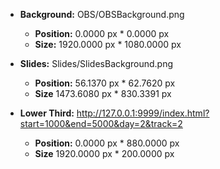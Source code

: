 * **Background:** OBS/OBSBackground.png
  * **Position:** 0.0000 px * 0.0000 px
  * **Size:** 1920.0000 px * 1080.0000 px

* **Slides:** Slides/SlidesBackground.png
  * **Position:** 56.1370 px * 62.7620 px
  * **Size** 1473.6080 px * 830.3391 px
  
* **Lower Third:** http://127.0.0.1:9999/index.html?start=1000&end=5000&day=2&track=2
  * **Position:** 0.0000 px * 880.0000 px
  * **Size** 1920.0000 px * 200.0000 px
